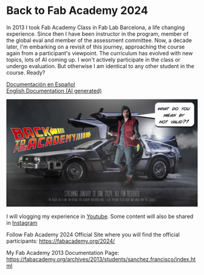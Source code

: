 # Back to Fab Academy 2024

In 2013 I took Fab Academy Class in Fab Lab Barcelona, a life changing experience. Since then I have been instructor in the program, member of the global eval and member of the assessment committee. Now, a decade later, I'm embarking on a revisit of this journey, approaching the course again from a participant's viewpoint. The curriculum has evolved with new topics, lots of AI coming up. I won't actively participate in the class or undergo evaluation. But otherwise I am identical to any other student in the course. Ready? 

[Documentación en Español](documentation/index-es.md)  
[English Documentation (AI generated)](documentation/index-es.md)


![cover image](documentation/img/backtofab.jpeg)

I will vlogging my experience in [Youtube](https://www.youtube.com/playlist?list=PLKDpiLmgp6Evt30dhHgRlcB80OhMfcs2W). Some content will also be shared in [Instagram](https://www.instagram.com/thebeachlab) 

Follow Fab Academy 2024 Official Site where you will find the official participants:
https://fabacademy.org/2024/

My Fab Academy 2013 Documentation Page:
https://fabacademy.org/archives/2013/students/sanchez.francisco/index.html
